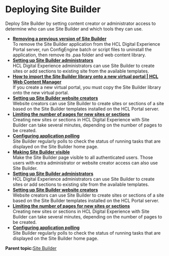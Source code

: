 # Deploying Site Builder

Deploy Site Builder by setting content creator or administrator access to determine who can use Site Builder and which tools they can use.

-   **[Removing a previous version of Site Builder](../sitebuilder/sitebuilder_uninst.md)**  
To remove the Site Builder application from the HCL Digital Experience Portal server, run ConfigEngine batch or script files to uninstall the application, then remove its .paa folder and web content library.
-   **[Setting up Site Builder administrators](../sitebuilder/sitebuilder_access_admins.md)**  
HCL Digital Experience administrators can use Site Builder to create sites or add sections to existing site from the available templates.
-   **[How to import the Site Builder library onto a new virtual portal \| HCL Web Content Manager](../sitebuilder/sitebuilder_vps.md)**  
If you create a new virtual portal, you must copy the Site Builder library onto the new virtual portal.
-   **[Setting up Site Builder website creators](../sitebuilder/sitebuilder_access_creators.md)**  
Website creators can use Site Builder to create sites or sections of a site based on the Site Builder templates installed on the HCL Portal server.
-   **[Limiting the number of pages for new sites or sections](../sitebuilder/sitebuilder_config_sitelimit.md)**  
Creating new sites or sections in HCL Digital Experience with Site Builder can take several minutes, depending on the number of pages to be created.
-   **[Configuring application polling](../sitebuilder/sitebuilder_config_polling.md)**  
Site Builder regularly polls to check the status of running tasks that are displayed on the Site Builder home page.
-   **[Making Site Builder visible](../sitebuilder/sitebuilder_access_users.md)**  
Make the Site Builder page visible to all authenticated users. Those users with extra administrator or website creator access can also use Site Builder.
-   **[Setting up Site Builder administrators](../sitebuilder/sitebuilder_access_admins.md)**  
HCL Digital Experience administrators can use Site Builder to create sites or add sections to existing site from the available templates.
-   **[Setting up Site Builder website creators](../sitebuilder/sitebuilder_access_creators.md)**  
Website creators can use Site Builder to create sites or sections of a site based on the Site Builder templates installed on the HCL Portal server.
-   **[Limiting the number of pages for new sites or sections](../sitebuilder/sitebuilder_config_sitelimit.md)**  
Creating new sites or sections in HCL Digital Experience with Site Builder can take several minutes, depending on the number of pages to be created.
-   **[Configuring application polling](../sitebuilder/sitebuilder_config_polling.md)**  
Site Builder regularly polls to check the status of running tasks that are displayed on the Site Builder home page.

**Parent topic:**[Site Builder](../sitebuilder/sitebuilder_intro.md)

